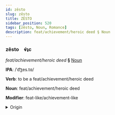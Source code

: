 ```yaml
---
id: zêsto
slug: zêsto
title: ZÊSTO
sidebar_position: 520
tags: [zêsto, Noun, Romance]
description: feat/achievement/heroic deed § Noun
---
```


### zêsto&emsp;<span kind="abugida">ⱴ́ʇc</span>

*feat/achievement/heroic deed* **§** [Noun](../../tags/Noun)

**IPA**: /ˈd͡ʒes.tɑ/

**Verb**: to be a feat/achievement/heroic deed

**Noun**: feat/achievement/heroic deed

**Modifier**: feat-like/achievement-like

<details>
    <summary>Origin</summary>
    Catalan gesta /ˈd͡ʒes.ta/<br/>
    <em>Romance Language Family</em>
</details>